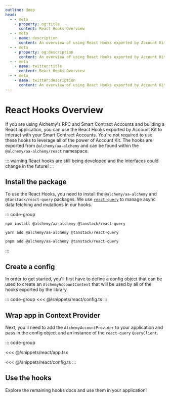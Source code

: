 ```yaml
---
outline: deep
head:
  - - meta
    - property: og:title
      content: React Hooks Overview
  - - meta
    - name: description
      content: An overview of using React Hooks exported by Account Kit
  - - meta
    - property: og:description
      content: An overview of using React Hooks exported by Account Kit
  - - meta
    - name: twitter:title
      content: React Hooks Overview
  - - meta
    - name: twitter:description
      content: An overview of using React Hooks exported by Account Kit
---
```


# React Hooks Overview

If you are using Alchemy's RPC and Smart Contract Accounts and building a React application, you can use the React Hooks exported by Account Kit to interact with your Smart Contract Accounts. You're not required to use these hooks to leverage all of the power of Account Kit. The hooks are exported from `@alchemy/aa-alchemy` and can be found within the `@alchemy/aa-alchemy/react` namespace.

::: warning
React hooks are still being developed and the interfaces could change in the future!
:::

## Install the package

To use the React Hooks, you need to install the `@alchemy/aa-alchemy` and `@tanstack/react-query` packages. We use [`react-query`](https://tanstack.com/query/latest/docs/framework/react/overview) to manage async data fetching and mutations in our hooks.

::: code-group

```bash[npm]
npm install @alchemy/aa-alchemy @tanstack/react-query
```

```bash[yarn]
yarn add @alchemy/aa-alchemy @tanstack/react-query
```

```bash[pnpm]
pnpm add @alchemy/aa-alchemy @tanstack/react-query
```

:::

## Create a config

In order to get started, you'll first have to define a config object that can be used to create an `AlchemyAccountContext` that will be used by all of the hooks exported by the library.

::: code-group
<<< @/snippets/react/config.ts
:::

## Wrap app in Context Provider

Next, you'll need to add the `AlchemyAccountProvider` to your application and pass in the config object and an instance of the `react-query` `QueryClient`.

::: code-group

<<< @/snippets/react/app.tsx

<<< @/snippets/react/config.ts
:::

## Use the hooks

Explore the remaining hooks docs and use them in your application!
